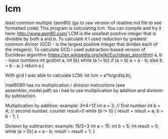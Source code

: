 # lcm

least common multiple (asm80)
(go to raw version of readme.md file to see formatted code)
This program is calculating lcm. You can compile and try it here: http://www.asm80.com/
LCM is the smallest positive integer that is divisible by both a and b.
To calculate it I used reduction by greatest common divisor (GCD - is the largest positive integer that divides each of the integers).
To calculate GCD i used subtraction-based version of Euclidean algorithm (https://en.wikipedia.org/wiki/Euclidean_algorithm)
a, b - input numbers
int gcd(int a, int b){
  while (a != b){
    if (a > b)
      a = a - b;
    else
      b = b - a;
  }
  return a
}

With gcd I was able to calculate LCM:
int lcm = a*b/gcd(a,b);

Intel8080 has no multiplication / division instructions (see assembler_model.pdf) so i had to use multiplication by addition and division by subtraction. 

Multiplication by addition:
example: 3*4=12
int a = 3; // first number
int b = 4; // second number, counter
result=0 
while (b != 0) {
  result = result + a;
  b = b - 1;
}

Division by subtraction:
example: 15/5=3
int a = 15; 
int b = 5;
int result = 0;
while (a > 0){
  a = a - b;
  result = result + 1;
}

